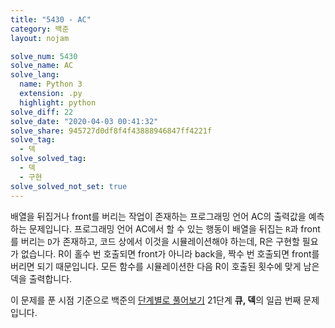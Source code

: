```yaml
---
title: "5430 - AC"
category: 백준
layout: nojam

solve_num: 5430
solve_name: AC
solve_lang:
  name: Python 3
  extension: .py
  highlight: python
solve_diff: 22
solve_date: "2020-04-03 00:41:32"
solve_share: 945727d0df8f4f43888946847ff4221f
solve_tag:
  - 덱
solve_solved_tag:
  - 덱
  - 구현
solve_solved_not_set: true
---
```


배열을 뒤집거나 front를 버리는 작업이 존재하는 프로그래밍 언어 AC의 출력값을 예측하는 문제입니다. 프로그래밍 언어 AC에서 할 수 있는 행동이 배열을 뒤집는 `R`과 front를 버리는 `D`가 존재하고, 코드 상에서 이것을 시뮬레이션해야 하는데, R은 구현할 필요가 없습니다. R이 홀수 번 호출되면 front가 아니라 back을, 짝수 번 호출되면 front를 버리면 되기 때문입니다. 모든 함수를 시뮬레이션한 다음 R이 호출된 횟수에 맞게 남은 덱을 출력합니다.

이 문제를 푼 시점 기준으로 백준의 [단계별로 풀어보기](http://noj.am/p/s) 21단계 **큐, 덱**의 일곱 번째 문제입니다.

